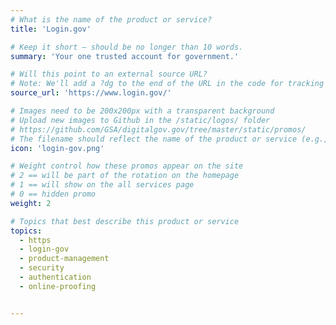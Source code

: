 ```yaml
---
# What is the name of the product or service?
title: 'Login.gov'

# Keep it short — should be no longer than 10 words.
summary: 'Your one trusted account for government.'

# Will this point to an external source URL?
# Note: We'll add a ?dg to the end of the URL in the code for tracking purposes
source_url: 'https://www.login.gov/'

# Images need to be 200x200px with a transparent background
# Upload new images to Github in the /static/logos/ folder
# https://github.com/GSA/digitalgov.gov/tree/master/static/promos/
# The filename should reflect the name of the product or service (e.g., challenge-gov.png)
icon: 'login-gov.png'

# Weight control how these promos appear on the site
# 2 == will be part of the rotation on the homepage
# 1 == will show on the all services page
# 0 == hidden promo
weight: 2

# Topics that best describe this product or service
topics:
  - https
  - login-gov
  - product-management
  - security
  - authentication
  - online-proofing


---
```

